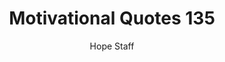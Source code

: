 ---
image: /assets/img/mq/mq_135_wooden.png
title: Motivational Quotes 135
categories:
  - Motivational Quotes
author: Hope Staff
notes: Motivational Quotes 135
embed: >-
  EMBED_GOES_HERE
transcript: >-
  SOME LINES OF TEXT START HERE
---